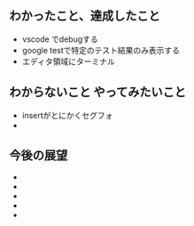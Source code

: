 ## わかったこと、達成したこと
- vscode でdebugする
- google testで特定のテスト結果のみ表示する
- エディタ領域にターミナル

## わからないこと やってみたいこと
- insertがとにかくセグフォ
- 

## 今後の展望
- 
- 
- 
- 
- 
